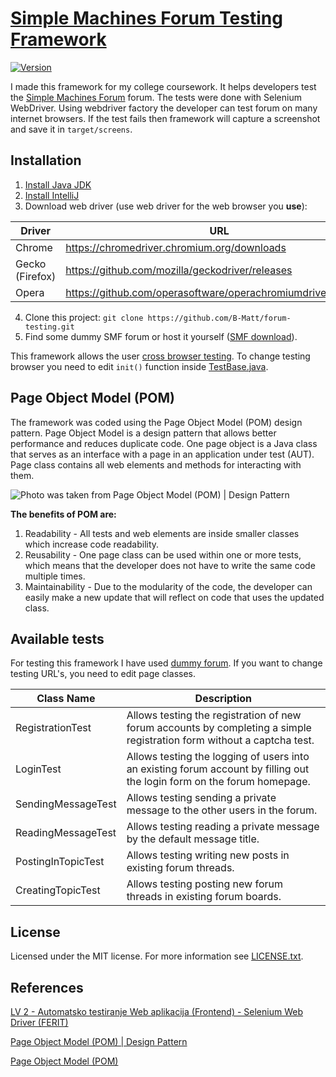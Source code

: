 [Simple Machines Forum Testing Framework][github]
=================================================
[![Version][version_badge]][version]

I made this framework for my college coursework. It helps developers test the [Simple Machines Forum](https://www.simplemachines.org/) forum. The tests were done with Selenium WebDriver. Using webdriver factory the developer can test forum on many internet browsers. If the test fails then framework will capture a screenshot and save it in `target/screens`.

Installation
-----
1. [Install Java JDK](https://www.oracle.com/technetwork/java/javase/downloads/index.html)
2. [Install IntelliJ](https://www.jetbrains.com/idea/download/)
3. Download web driver (use web driver for the web browser you **use**):

|Driver |URL |
|----------------|--------------------------------------------------------------|
|Chrome |https://chromedriver.chromium.org/downloads |
|Gecko (Firefox) |https://github.com/mozilla/geckodriver/releases |
|Opera |https://github.com/operasoftware/operachromiumdriver/releases |
4. Clone this project:
`git clone https://github.com/B-Matt/forum-testing.git`
5. Find some dummy SMF forum or host it yourself ([SMF download](https://download.simplemachines.org/)).
	
This framework allows the user [cross browser testing](https://www.softwaretestinghelp.com/how-is-cross-browser-testing-performed).  To change testing browser you need to edit `init()` function inside [TestBase.java](https://github.com/B-Matt/forum-testing/blob/master/src/test/java/tests/TestBase.java).

Page Object Model (POM)
-----
The framework was coded using the Page Object Model (POM) design pattern. Page Object Model is a design pattern that allows better performance and reduces duplicate code. One page object is a Java class that serves as an interface with a page in an application under test (AUT). Page class contains all web elements and methods for interacting with them.

![Photo was taken from Page Object Model (POM) | Design Pattern](https://miro.medium.com/max/2064/1*Uz0xBEbnd7IhEubY392Cow.png)

**The benefits of POM are:**
1. Readability - All tests and web elements are inside smaller classes which increase code readability.
2. Reusability - One page class can be used within one or more tests, which means that the developer does not have to write the same code multiple times.
3. Maintainability - Due to the modularity of the code, the developer can easily make a new update that will reflect on code that uses the updated class.

Available tests
-----
For testing this framework I have used [dummy forum](https://gas-locator.com/smf/index.php). If you want to change testing URL's, you need to edit page classes.


| Class Name | Description |
|-----------------|-------------------------------------------------------------------------------------------------------------------------------------|
|RegistrationTest | Allows testing the registration of new forum accounts by completing a simple registration form without a captcha test. |
|LoginTest | Allows testing the logging of users into an existing forum account by filling out the login form on the forum homepage. |
|SendingMessageTest | Allows testing sending a private message to the other users in the forum. |
|ReadingMessageTest | Allows testing reading a private message by the default message title. |
|PostingInTopicTest | Allows testing writing new posts in existing forum threads. |
|CreatingTopicTest | Allows testing posting new forum threads in existing forum boards. |

License
-------
Licensed under the MIT license. For more information see [LICENSE.txt](LICENSE.txt).

References
-----
[LV 2 - Automatsko testiranje Web aplikacija (Frontend) - Selenium
Web Driver (FERIT)](https://www.ferit.unios.hr/studiji/sveucilisni-diplomski-studij/DRac1-06-18/38#anc)

[Page Object Model (POM) | Design Pattern](https://medium.com/tech-tajawal/page-object-model-pom-design-pattern-f9588630800b)

[Page Object Model (POM)](https://www.geeksforgeeks.org/page-object-model-pom)

[github]: https://github.com/B-Matt/forum-testing
[version]: https://badge.fury.io/gh/B-Matt%2Fsmf-forum-testing
[version_badge]: https://badge.fury.io/gh/B-Matt%2Fsmf-forum-testing.svg